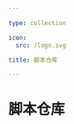 ```yaml
---

type: collection

icon:
  src: /logo.svg

title: 脚本仓库

---
```


# 脚本仓库

<ShowBreadcrumb />

<ShowResources />
